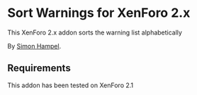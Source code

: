 Sort Warnings for XenForo 2.x
=============================

This XenForo 2.x addon sorts the warning list alphabetically

By [Simon Hampel](https://xenforo.com/community/members/sim.4264/).

Requirements
------------

This addon has been tested on XenForo 2.1
